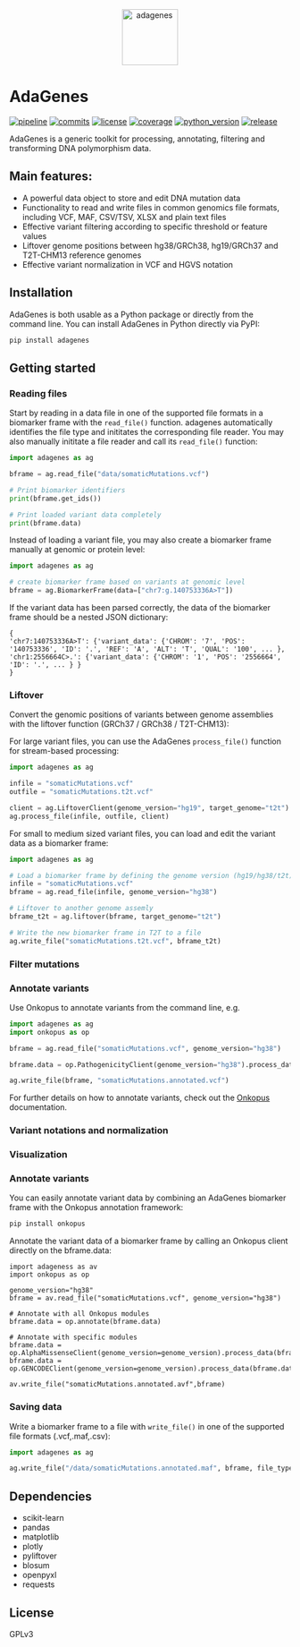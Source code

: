 <div style="width:100%;text-align:center;">
<img src="https://gitlab.gwdg.de/MedBioinf/mtb/adagenes/-/raw/main/assets/adagenes_v450x650.png?inline=false" alt="adagenes" width="100" />
</div>

# AdaGenes

[![pipeline](https://gitlab.gwdg.de/MedBioinf/mtb/adagenes/badges/main/pipeline.svg)](https://gitlab.gwdg.de/MedBioinf/mtb/adagenes)
[![commits](https://gitlab.gwdg.de/MedBioinf/mtb/adagenes/-/jobs/artifacts/main/raw/commits.svg?job=build_badges)](https://gitlab.gwdg.de/MedBioinf/mtb/adagenes)
[![license](https://gitlab.gwdg.de/MedBioinf/mtb/adagenes/-/jobs/artifacts/main/raw/license.svg?job=build_badges)](https://gitlab.gwdg.de/MedBioinf/mtb/adagenes)
[![coverage](https://gitlab.gwdg.de/MedBioinf/mtb/adagenes/badges/main/coverage.svg)](https://gitlab.gwdg.de/MedBioinf/mtb/adagenes)
[![python_version](https://gitlab.gwdg.de/MedBioinf/mtb/adagenes/-/jobs/artifacts/main/raw/python_version.svg?job=build_badges)](https://gitlab.gwdg.de/MedBioinf/mtb/adagenes)
[![release](https://gitlab.gwdg.de/MedBioinf/mtb/adagenes/-/badges/release.svg)](https://gitlab.gwdg.de/MedBioinf/mtb/adagenes)


AdaGenes is a generic toolkit for processing, annotating, filtering and transforming DNA polymorphism data.

## Main features:
- A powerful data object to store and edit DNA mutation data
- Functionality to read and write files in common genomics file formats, including VCF, MAF, CSV/TSV, XLSX and 
plain text files
- Effective variant filtering according to specific threshold or feature values
- Liftover genome positions between hg38/GRCh38, hg19/GRCh37 and T2T-CHM13 reference genomes
- Effective variant normalization in VCF and HGVS notation

## Installation

AdaGenes is both usable as a Python package or directly from the command line. 
You can install AdaGenes in Python directly via PyPI:

```bash
pip install adagenes
```

## Getting started

### Reading files
Start by reading in a data file in one of the supported file formats in a biomarker frame with 
the ```read_file()``` function. adagenes automatically identifies the file type and inititates the corresponding file reader. 
You may also manually inititate a file reader and call its ```read_file()``` function:

```python
import adagenes as ag

bframe = ag.read_file("data/somaticMutations.vcf")

# Print biomarker identifiers
print(bframe.get_ids())

# Print loaded variant data completely
print(bframe.data)
```

Instead of loading a variant file, you may also create a biomarker frame manually at genomic or protein level:
```python
import adagenes as ag

# create biomarker frame based on variants at genomic level
bframe = ag.BiomarkerFrame(data=["chr7:g.140753336A>T"])
```

If the variant data has been parsed correctly, the data of the biomarker frame should be a nested JSON dictionary:
```
{
'chr7:140753336A>T': {'variant_data': {'CHROM': '7', 'POS': '140753336', 'ID': '.', 'REF': 'A', 'ALT': 'T', 'QUAL': '100', ... },
'chr1:2556664C>.': {'variant_data': {'CHROM': '1', 'POS': '2556664', 'ID': '.', ... } }
}
```

### Liftover

Convert the genomic positions of variants between genome assemblies with the liftover function (GRCh37 / GRCh38 / T2T-CHM13):

For large variant files, you can use the AdaGenes `process_file()` function for stream-based processing:
```python
import adagenes as ag

infile = "somaticMutations.vcf"
outfile = "somaticMutations.t2t.vcf"

client = ag.LiftoverClient(genome_version="hg19", target_genome="t2t")
ag.process_file(infile, outfile, client)
```

For small to medium sized variant files, you can load and edit the variant data as a biomarker frame: 
```python
import adagenes as ag

# Load a biomarker frame by defining the genome version (hg19/hg38/t2t)
infile = "somaticMutations.vcf"
bframe = ag.read_file(infile, genome_version="hg38")

# Liftover to another genome assemly
bframe_t2t = ag.liftover(bframe, target_genome="t2t")

# Write the new biomarker frame in T2T to a file
ag.write_file("somaticMutations.t2t.vcf", bframe_t2t)
```

### Filter mutations





### Annotate variants

Use Onkopus to annotate variants from the command line, e.g. 
```python
import adagenes as ag
import onkopus as op

bframe = ag.read_file("somaticMutations.vcf", genome_version="hg38")

bframe.data = op.PathogenicityClient(genome_version="hg38").process_data(bframe.data)

ag.write_file(bframe, "somaticMutations.annotated.vcf")
```

For further details on how to annotate variants, check out the [Onkopus][1] documentation. 

[1]: https://gitlab.gwdg.de/MedBioinf/mtb/onkopus/onkopus            "Onkopus"

### Variant notations and normalization




### Visualization



### Annotate variants

You can easily annotate variant data by combining an AdaGenes biomarker frame with the Onkopus annotation framework:
```python
pip install onkopus
```

Annotate the variant data of a biomarker frame by calling an Onkopus client directly on the bframe.data:

```python3
import adageness as av
import onkopus as op

genome_version="hg38"
bframe = av.read_file("somaticMutations.vcf", genome_version="hg38")

# Annotate with all Onkopus modules
bframe.data = op.annotate(bframe.data)

# Annotate with specific modules
bframe.data = op.AlphaMissenseClient(genome_version=genome_version).process_data(bframe.data)
bframe.data = op.GENCODEClient(genome_version=genome_version).process_data(bframe.data)

av.write_file("somaticMutations.annotated.avf",bframe)
```


### Saving data

Write a biomarker frame to a file with ```write_file()``` in one of the supported file formats (.vcf,.maf,.csv):

```python
import adagenes as ag

ag.write_file("/data/somaticMutations.annotated.maf", bframe, file_type="csv")
```

## Dependencies

- scikit-learn
- pandas
- matplotlib
- plotly
- pyliftover
- blosum
- openpyxl
- requests

## License

GPLv3





